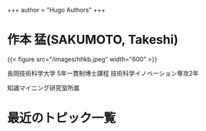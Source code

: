 +++
author = "Hugo Authors"
+++

<!--
This file is left intentionally empty by default to be backward compatible with initial theme setup.

Although the theme has advanced a little bit and it now allows to specify the content on the main page (even if the list of posts/articles is not intended).
This can be:
- with the list of posts/articles (default: `mainSections = ["post"]) or
- without the list of posts/articles (by setting `mainSections = [""]`)

Markdown supported, ie:

```
# Welcome

- Hugo :rocket:
- Hugo theme :rocket:

Don't forget to check the README.md file!
```

-->
# 作本 猛(SAKUMOTO, Takeshi)

{{< figure src="/images/hhkb.jpeg" width="600" >}}

長岡技術科学大学 5年一貫制博士課程 技術科学イノベーション専攻2年

知識マイニング研究室所属



# 最近のトピック一覧